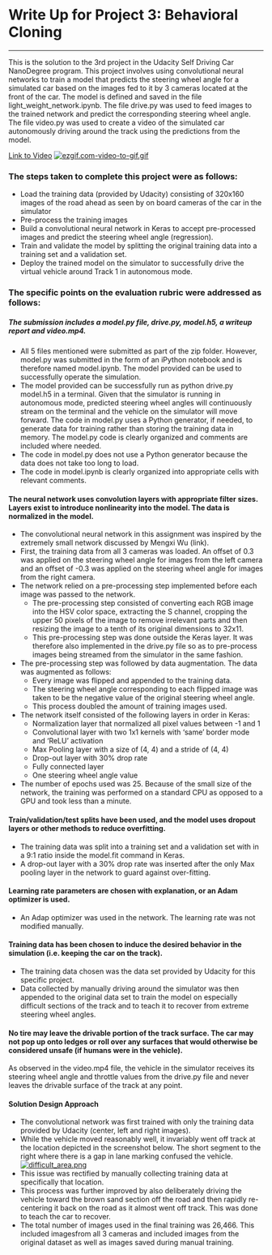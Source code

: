 # Write Up for Project 3: Behavioral Cloning
-------------------------------------------
This is the solution to the 3rd project in the Udacity Self Driving Car NanoDegree program. This project involves using convolutional neural networks to train a model that predicts the steering wheel angle for a simulated car based on the images fed to it by 3 cameras located at the front of the car. The model is defined and saved in the file light_weight_network.ipynb. The file drive.py was used to feed images to the trained network and predict the corresponding steering wheel angle. The file video.py was used to create a video of the simulated car autonomously driving around the track using the predictions from the model.

[Link to Video](https://youtu.be/baoNQ-V3470)
[![ezgif.com-video-to-gif.gif](https://s18.postimg.org/vjaf0cyzt/ezgif.com-video-to-gif.gif)](https://postimg.org/image/e604li3ol/)

### The steps taken to complete this project were as follows:
- Load the training data (provided by Udacity) consisting of 320x160 images of the road ahead as seen by on board cameras of the car in the simulator
- Pre-process the training images
- Build a convolutional neural network in Keras to accept pre-processed images and predict the steering wheel angle (regression).
- Train and validate the model by splitting the original training data into a training set and a validation set.
- Deploy the trained model on the simulator to successfully drive the virtual vehicle around Track 1 in autonomous mode.

### The specific points on the evaluation rubric were addressed as follows:
##### The submission includes a model.py file, drive.py, model.h5, a writeup report and video.mp4.
- All 5 files mentioned were submitted as part of the zip folder. However, model.py was submitted in the form of an iPython notebook and is therefore named model.ipynb.
The model provided can be used to successfully operate the simulation.
- The model provided can be successfully run as python drive.py model.h5 in a terminal. Given that the simulator is running in autonomous mode, predicted steering wheel angles will continuously stream on the terminal and the vehicle on the simulator will move forward. The code in model.py uses a Python generator, if needed, to generate data for training rather than storing the training data in memory. The model.py code is clearly organized and comments are included where needed.
- The code in model.py does not use a Python generator because the data does not take too long to load.
- The code in model.ipynb is clearly organized into appropriate cells with relevant comments.

#### The neural network uses convolution layers with appropriate filter sizes. Layers exist to introduce nonlinearity into the model. The data is normalized in the model.
- The convolutional neural network in this assignment was inspired by the extremely small network discussed by Mengxi Wu (link).
- First, the training data from all 3 cameras was loaded. An offset of 0.3 was applied on the steering wheel angle for images from the left camera and an offset of -0.3 was applied on the steering wheel angle for images from the right camera.
- The network relied on a pre-processing step implemented before each image was passed to the network.
    - The pre-processing step consisted of converting each RGB image into the HSV color space, extracting the S channel, cropping the upper 50 pixels of the image to remove irrelevant parts and then resizing the image to a tenth of its original dimensions to 32x11.
    - This pre-processing step was done outside the Keras layer. It was therefore also implemented in the drive.py file so as to pre-process images being streamed from the simulator in the same fashion.
- The pre-processing step was followed by data augmentation. The data was
augmented as follows:
    - Every image was flipped and appended to the training data.
    - The steering wheel angle corresponding to each flipped image was taken to be the negative value of the original steering wheel angle.
    - This process doubled the amount of training images used.
- The network itself consisted of the following layers in order in Keras:
    - Normalization layer that normalized all pixel values between -1 and 1
    - Convolutional layer with two 1x1 kernels with ‘same’ border mode and ‘ReLU’ activation
    - Max Pooling layer with a size of (4, 4) and a stride of (4, 4)
    - Drop-out layer with 30% drop rate
    - Fully connected layer
    - One steering wheel angle value
- The number of epochs used was 25. Because of the small size of the network, the training was performed on a standard CPU as opposed to a GPU and took less than a minute.

#### Train/validation/test splits have been used, and the model uses dropout layers or other methods to reduce overfitting.
- The training data was split into a training set and a validation set with in a 9:1 ratio inside the model.fit command in Keras.
- A drop-out layer with a 30% drop rate was inserted after the only Max pooling layer in the network to guard against over-fitting.

#### Learning rate parameters are chosen with explanation, or an Adam optimizer is used.
- An Adap optimizer was used in the network. The learning rate was not modified manually.

#### Training data has been chosen to induce the desired behavior in the simulation (i.e. keeping the car on the track).
- The training data chosen was the data set provided by Udacity for this specific project.
- Data collected by manually driving around the simulator was then appended to the original data set to train the model on especially difficult sections of the track and to teach it to recover from extreme steering wheel angles.

#### No tire may leave the drivable portion of the track surface. The car may not pop up onto ledges or roll over any surfaces that would otherwise be considered unsafe (if humans were in the vehicle).
As observed in the video.mp4 file, the vehicle in the simulator receives its steering wheel angle and throttle values from the drive.py file and never leaves the drivable surface of the track at any point.

#### Solution Design Approach
- The convolutional network was first trained with only the training data provided by Udacity (center, left and right images).
- While the vehicle moved reasonably well, it invariably went off track at the location depicted in the screenshot below. The short segment to the right where there is a gap in lane marking confused the vehicle.
[![difficult_area.png](https://s16.postimg.org/gxvkf4mat/difficult_area.png)](https://postimg.org/image/70kjm2eox/)
- This issue was rectified by manually collecting training data at specifically that location.
- This process was further improved by also deliberately driving the vehicle toward the brown sand section off the road and then rapidly re-centering it back on the road as it almost went off track. This was done to teach the car to recover.
- The total number of images used in the final training was 26,466. This included imagesfrom all 3 cameras and included images from the original dataset as well as images
saved during manual training.